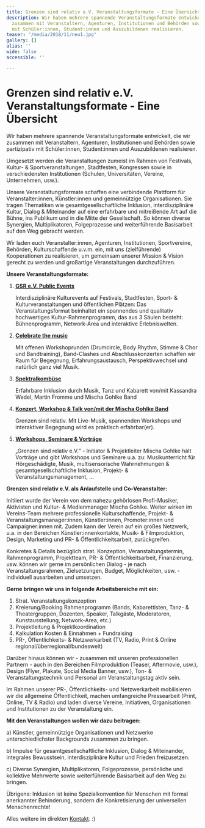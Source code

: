```yaml
---
title: Grenzen sind relativ e.V. Veranstaltungsformate - Eine Übersicht
description: Wir haben mehrere spannende Veranstaltungsformate entwickelt, die wir
  zusammen mit Veranstaltern, Agenturen, Institutionen und Behörden sowie partizipativ
  mit Schüler:innen, Student:innen und Auszubildenen realisieren.
teaser: "/media/2018/11/neu1.jpg"
gallery: []
alias: ''
wide: false
accessible: ''

---
```

# Grenzen sind relativ e.V. Veranstaltungsformate - Eine Übersicht

Wir haben mehrere spannende Veranstaltungsformate entwickelt, die wir zusammen mit Veranstaltern, Agenturen, Institutionen und Behörden sowie partizipativ mit Schüler:innen, Student:innen und Auszubildenen realisieren.

Umgesetzt werden die Veranstaltungen zumeist im Rahmen von Festivals, Kultur- & Sportveranstaltungen, Stadtfesten, Kongressen sowie in verschiedensten Institutionen (Schulen, Universitäten, Vereine, Unternehmen, usw.).

Unsere Veranstaltungsformate schaffen eine verbindende Plattform für Veranstalter:innen, Künstler:innen und gemeinnützige Organisationen. Sie tragen Thematiken wie gesamtgesellschaftliche Inklusion, interdisziplinäre Kultur, Dialog & Miteinander auf eine erfahrbare und mitreißende Art auf die Bühne, ins Publikum und in die Mitte der Gesellschaft. So können diverse Synergien, Multiplikatoren, Folgeprozesse und weiterführende Basisarbeit auf den Weg gebracht werden.

Wir laden euch Veranstalter:innen, Agenturen, Institutionen, Sportvereine, Behörden, Kulturschaffende u.v.m. ein, mit uns (zielführende) Kooperationen zu realisieren, um gemeinsam unserer Mission & Vision gerecht zu werden und großartige Veranstaltungen durchzuführen.

**Unsere Veranstaltungsformate:**

1. [**GSR e.V. Public Events**](https://www.grenzensindrelativ.de/aktivitaeten/projekte-und-veranstaltungen/veranstaltungsformate-fuer-dein-event/support-inklusion)

   Interdisziplinäre Kulturevents auf Festivals, Stadtfesten, Sport- & Kulturveranstaltungen und öffentlichen Plätzen: Das Veranstaltungsformat beinhaltet ein spannendes und qualitativ hochwertiges Kultur-Rahmenprogramm, das aus 3 Säulen besteht: Bühnenprogramm, Network-Area und interaktive Erlebniswelten.
2. [**Celebrate the music**](https://www.grenzensindrelativ.de/aktivitaeten/projekte-und-veranstaltungen/celebrate-the-music/ab-2023-celebrate-the-music-bundesweit)

   Mit offenen Workshoprunden (Drumcircle, Body Rhythm, Stimme & Chor und Bandtraining), Band-Clashes und Abschlusskonzerten schaffen wir Raum für Begegnung, Erfahrungsaustausch, Perspektivwechsel und natürlich ganz viel Musik.
3. [**Spektralkombüse**](https://www.grenzensindrelativ.de/aktivitaeten/projekte-und-veranstaltungen/veranstaltungsformate-fuer-dein-event/spektralkombuese)

   Erfahrbare Inklusion durch Musik, Tanz und Kabarett von/mit Kassandra Wedel, Martin Fromme und Mischa Gohlke Band
4. [**Konzert, Workshop & Talk von/mit der Mischa Gohlke Band**](https://www.grenzensindrelativ.de/aktivitaeten/projekte-und-veranstaltungen/veranstaltungsformate-fuer-dein-event/konzert-workshops-talk-von-mit-der-mischa-gohlke-band)

   Grenzen sind relativ. Mit Live-Musik, spannenden Workshops und interaktiver Begegnung wird es praktisch erfahrbar(er).
5. [**Workshops, Seminare & Vorträge**](https://www.grenzensindrelativ.de/aktivitaeten/musikunterricht-workshops-coaching/workshops-seminare-vortraege/allgemeine-infos-workshops-seminare-vortrage)

   „Grenzen sind relativ e.V.“ - Initiator & Projektleiter Mischa Gohlke hält Vorträge und gibt Workshops und Seminare u.a. zu: Musikunterricht für Hörgeschädigte, Musik, multisensorische Wahrnehmungen & gesamtgesellschaftliche Inklusion, Projekt- & Veranstaltungsmanagement, ...

**Grenzen sind relativ e.V. als Anlaufstelle und Co-Veranstalter:**

Initiiert wurde der Verein von dem nahezu gehörlosen Profi-Musiker, Aktivisten und Kultur- & Medienmanager Mischa Gohlke. Weiter wirken im Vereins-Team mehrere professionelle Kulturschaffende, Projekt- & Veranstaltungsmanager:innen, Künstler:innen, Promoter:innen und Campaigner:innen mit. Zudem kann der Verein auf ein großes Netzwerk, u.a. in den Bereichen Künstler:innenkontakte, Musik- & Filmproduktion, Design, Marketing und PR- & Öffentlichkeitsarbeit, zurückgreifen.

Konkretes & Details bezüglich strat. Konzeption, Veranstaltungstermin, Rahmenprogramm, Projektteam, PR- & Öffentlichkeitsarbeit, Finanzierung, usw. können wir gerne im persönlichen Dialog - je nach Veranstaltungsrahmen, Zielsetzungen, Budget, Möglichkeiten, usw. - individuell ausarbeiten und umsetzen.

**Gerne bringen wir uns in folgende Arbeitsbereiche mit ein:**

1. Strat. Veranstaltungskonzeption
2. Kreierung/Booking Rahmenprogramm (Bands, Kabarettisten, Tanz- & Theatergruppen, Dozenten, Speaker, Talkgäste, Moderatoren, Kunstausstellung, Network-Area, etc.)
3. Projektleitung & Projektkoordination
4. Kalkulation Kosten & Einnahmen + Fundraising
5. PR-, Öffentlichkeits- & Netzwerkarbeit (TV, Radio, Print & Online regional/überregional/bundesweit)

Darüber hinaus können wir - zusammen mit unseren professionellen Partnern - auch in den Bereichen Filmproduktion (Teaser, Aftermovie, usw.), Design (Flyer, Plakate, Social Media Banner, usw.), Ton- & Veranstaltungstechnik und Personal am Veranstaltungstag aktiv sein.

Im Rahmen unserer PR-, Öffentlichkeits- und Netzwerkarbeit mobilisieren wir die allgemeine Öffentlichkeit, machen umfangreiche Pressearbeit (Print, Online, TV & Radio) und laden diverse Vereine, Initiativen, Organisationen und Institutionen zu der Veranstaltung ein.

**Mit den Veranstaltungen wollen wir dazu beitragen:**

a) Künstler, gemeinnützige Organisationen und Netzwerke unterschiedlichster Backgrounds zusammen zu bringen.

b) Impulse für gesamtgesellschaftliche Inklusion, Dialog & Miteinander, integrales Bewusstsein, interdisziplinäre Kultur und Frieden freizusetzen.

c) Diverse Synergien, Multiplikatoren, Folgeprozesse, persönliche und kollektive Mehrwerte sowie weiterführende Basisarbeit auf den Weg zu bringen.

Übrigens: Inklusion ist keine Spezialkonvention für Menschen mit formal anerkannter Behinderung, sondern die Konkretisierung der universellen Menschenrechte!

Alles weitere im direkten [Kontakt](https://www.grenzensindrelativ.de/kontakt). :)

<video-gallery class="wide px-12 lg:px-24" name="startseite-video-galerie"></video-gallery>